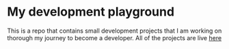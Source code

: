 # My development playground
This is a repo that contains small development projects that I am working on thorough my journey to become a developer. All of the projects are live 
[here](http://chrislindor.github.io)
